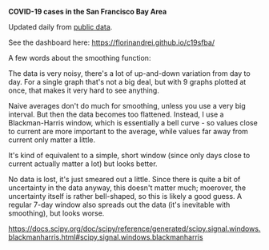**COVID-19 cases in the San Francisco Bay Area**

Updated daily from [public data](https://github.com/CSSEGISandData/COVID-19).

See the dashboard here: https://florinandrei.github.io/c19sfba/

A few words about the smoothing function:

The data is very noisy, there's a lot of up-and-down variation from day to day. For a single graph that's not a big deal, but with 9 graphs plotted at once, that makes it very hard to see anything.

Naive averages don't do much for smoothing, unless you use a very big interval. But then the data becomes too flattened. Instead, I use a Blackman-Harris window, which is essentially a bell curve - so values close to current are more important to the average, while values far away from current only matter a little.

It's kind of equivalent to a simple, short window (since only days close to current actually matter a lot) but looks better.

No data is lost, it's just smeared out a little. Since there is quite a bit of uncertainty in the data anyway, this doesn't matter much; moerover, the uncertainty itself is rather bell-shaped, so this is likely a good guess. A regular 7-day window also spreads out the data (it's inevitable with smoothing), but looks worse.

https://docs.scipy.org/doc/scipy/reference/generated/scipy.signal.windows.blackmanharris.html#scipy.signal.windows.blackmanharris

